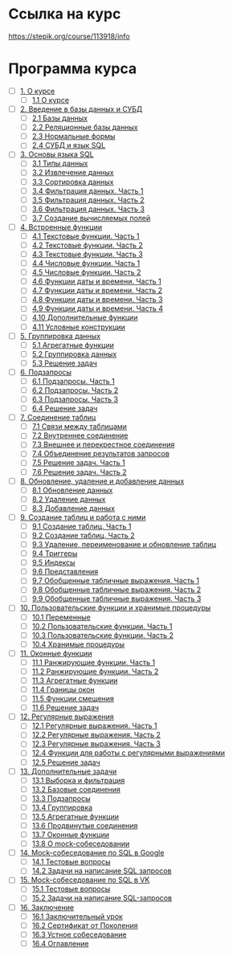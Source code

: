 # Ссылка на курс
https://stepik.org/course/113918/info


# Программа курса
- [ ] [1. О курсе](https://github.com/tskdvraz0r/education/tree/main/stepik/beegeek/sql_generation/01_course_for_beginners/module/module_01)
    - [ ] [1.1 О курсе](https://github.com/tskdvraz0r/education/tree/main/stepik/beegeek/sql_generation/01_course_for_beginners/module/module_01/lesson_01)

- [ ] [2. Введение в базы данных и СУБД](https://github.com/tskdvraz0r/education/tree/main/stepik/beegeek/sql_generation/01_course_for_beginners/module/module_02)
    - [ ] [2.1 Базы данных](https://github.com/tskdvraz0r/education/tree/main/stepik/beegeek/sql_generation/01_course_for_beginners/module/module_02/lesson_01)
    - [ ] [2.2 Реляционные базы данных](https://github.com/tskdvraz0r/education/tree/main/stepik/beegeek/sql_generation/01_course_for_beginners/module/module_02/lesson_02)
    - [ ] [2.3 Нормальные формы](https://github.com/tskdvraz0r/education/tree/main/stepik/beegeek/sql_generation/01_course_for_beginners/module/module_02/lesson_03)
    - [ ] [2.4 СУБД и язык SQL](https://github.com/tskdvraz0r/education/tree/main/stepik/beegeek/sql_generation/01_course_for_beginners/module/module_02/lesson_04)

- [ ] [3. Основы языка SQL](https://github.com/tskdvraz0r/education/tree/main/stepik/beegeek/sql_generation/01_course_for_beginners/module/module_03)
    - [ ] [3.1 Типы данных](https://github.com/tskdvraz0r/education/tree/main/stepik/beegeek/sql_generation/01_course_for_beginners/module/module_03/lesson_01)
    - [ ] [3.2 Извлечение данных](https://github.com/tskdvraz0r/education/tree/main/stepik/beegeek/sql_generation/01_course_for_beginners/module/module_03/lesson_02)
    - [ ] [3.3 Сортировка данных](https://github.com/tskdvraz0r/education/tree/main/stepik/beegeek/sql_generation/01_course_for_beginners/module/module_03/lesson_03)
    - [ ] [3.4 Фильтрация данных. Часть 1](https://github.com/tskdvraz0r/education/tree/main/stepik/beegeek/sql_generation/01_course_for_beginners/module/module_03/lesson_04)
    - [ ] [3.5 Фильтрация данных. Часть 2](https://github.com/tskdvraz0r/education/tree/main/stepik/beegeek/sql_generation/01_course_for_beginners/module/module_03/lesson_05)
    - [ ] [3.6 Фильтрация данных. Часть 3](https://github.com/tskdvraz0r/education/tree/main/stepik/beegeek/sql_generation/01_course_for_beginners/module/module_03/lesson_06)
    - [ ] [3.7 Создание вычисляемых полей](https://github.com/tskdvraz0r/education/tree/main/stepik/beegeek/sql_generation/01_course_for_beginners/module/module_03/lesson_07)

- [ ] [4. Встроенные функции](https://github.com/tskdvraz0r/education/tree/main/stepik/beegeek/sql_generation/01_course_for_beginners/module/module_04)
    - [ ] [4.1 Текстовые функции. Часть 1](https://github.com/tskdvraz0r/education/tree/main/stepik/beegeek/sql_generation/01_course_for_beginners/module/module_04/lesson_01)
    - [ ] [4.2 Текстовые функции. Часть 2](https://github.com/tskdvraz0r/education/tree/main/stepik/beegeek/sql_generation/01_course_for_beginners/module/module_04/lesson_02)
    - [ ] [4.3 Текстовые функции. Часть 3](https://github.com/tskdvraz0r/education/tree/main/stepik/beegeek/sql_generation/01_course_for_beginners/module/module_04/lesson_03)
    - [ ] [4.4 Числовые функции. Часть 1](https://github.com/tskdvraz0r/education/tree/main/stepik/beegeek/sql_generation/01_course_for_beginners/module/module_04/lesson_04)
    - [ ] [4.5 Числовые функции. Часть 2](https://github.com/tskdvraz0r/education/tree/main/stepik/beegeek/sql_generation/01_course_for_beginners/module/module_04/lesson_05)
    - [ ] [4.6 Функции даты и времени. Часть 1](https://github.com/tskdvraz0r/education/tree/main/stepik/beegeek/sql_generation/01_course_for_beginners/module/module_04/lesson_06)
    - [ ] [4.7 Функции даты и времени. Часть 2](https://github.com/tskdvraz0r/education/tree/main/stepik/beegeek/sql_generation/01_course_for_beginners/module/module_04/lesson_07)
    - [ ] [4.8 Функции даты и времени. Часть 3](https://github.com/tskdvraz0r/education/tree/main/stepik/beegeek/sql_generation/01_course_for_beginners/module/module_04/lesson_08)
    - [ ] [4.9 Функции даты и времени. Часть 4](https://github.com/tskdvraz0r/education/tree/main/stepik/beegeek/sql_generation/01_course_for_beginners/module/module_04/lesson_09)
    - [ ] [4.10 Дополнительные функции](https://github.com/tskdvraz0r/education/tree/main/stepik/beegeek/sql_generation/01_course_for_beginners/module/module_04/lesson_10)
    - [ ] [4.11 Условные конструкции](https://github.com/tskdvraz0r/education/tree/main/stepik/beegeek/sql_generation/01_course_for_beginners/module/module_04/lesson_11)

- [ ] [5. Группировка данных](https://github.com/tskdvraz0r/education/tree/main/stepik/beegeek/sql_generation/01_course_for_beginners/module/module_05)
    - [ ] [5.1 Агрегатные функции](https://github.com/tskdvraz0r/education/tree/main/stepik/beegeek/sql_generation/01_course_for_beginners/module/module_05/lesson_01)
    - [ ] [5.2 Группировка данных](https://github.com/tskdvraz0r/education/tree/main/stepik/beegeek/sql_generation/01_course_for_beginners/module/module_05/lesson_02)
    - [ ] [5.3 Решение задач](https://github.com/tskdvraz0r/education/tree/main/stepik/beegeek/sql_generation/01_course_for_beginners/module/module_05/lesson_03)

- [ ] [6. Подзапросы](https://github.com/tskdvraz0r/education/tree/main/stepik/beegeek/sql_generation/01_course_for_beginners/module/module_06)
    - [ ] [6.1 Подзапросы. Часть 1](https://github.com/tskdvraz0r/education/tree/main/stepik/beegeek/sql_generation/01_course_for_beginners/module/module_06/lesson_01)
    - [ ] [6.2 Подзапросы. Часть 2](https://github.com/tskdvraz0r/education/tree/main/stepik/beegeek/sql_generation/01_course_for_beginners/module/module_06/lesson_02)
    - [ ] [6.3 Подзапросы. Часть 3](https://github.com/tskdvraz0r/education/tree/main/stepik/beegeek/sql_generation/01_course_for_beginners/module/module_06/lesson_03)
    - [ ] [6.4 Решение задач](https://github.com/tskdvraz0r/education/tree/main/stepik/beegeek/sql_generation/01_course_for_beginners/module/module_06/lesson_04)

- [ ] [7. Соединение таблиц](https://github.com/tskdvraz0r/education/tree/main/stepik/beegeek/sql_generation/01_course_for_beginners/module/module_07)
    - [ ] [7.1 Связи между таблицами](https://github.com/tskdvraz0r/education/tree/main/stepik/beegeek/sql_generation/01_course_for_beginners/module/module_07/lesson_01)
    - [ ] [7.2 Внутреннее соединение](https://github.com/tskdvraz0r/education/tree/main/stepik/beegeek/sql_generation/01_course_for_beginners/module/module_07/lesson_02)
    - [ ] [7.3 Внешнее и перекрестное соединения](https://github.com/tskdvraz0r/education/tree/main/stepik/beegeek/sql_generation/01_course_for_beginners/module/module_07/lesson_03)
    - [ ] [7.4 Объединение результатов запросов](https://github.com/tskdvraz0r/education/tree/main/stepik/beegeek/sql_generation/01_course_for_beginners/module/module_07/lesson_04)
    - [ ] [7.5 Решение задач. Часть 1](https://github.com/tskdvraz0r/education/tree/main/stepik/beegeek/sql_generation/01_course_for_beginners/module/module_07/lesson_05)
    - [ ] [7.6 Решение задач. Часть 2](https://github.com/tskdvraz0r/education/tree/main/stepik/beegeek/sql_generation/01_course_for_beginners/module/module_07/lesson_06)

- [ ] [8. Обновление, удаление и добавление данных](https://github.com/tskdvraz0r/education/tree/main/stepik/beegeek/sql_generation/01_course_for_beginners/module/module_08)
    - [ ] [8.1 Обновление данных](https://github.com/tskdvraz0r/education/tree/main/stepik/beegeek/sql_generation/01_course_for_beginners/module/module_08/lesson_01)
    - [ ] [8.2 Удаление данных](https://github.com/tskdvraz0r/education/tree/main/stepik/beegeek/sql_generation/01_course_for_beginners/module/module_08/lesson_02)
    - [ ] [8.3 Добавление данных](https://github.com/tskdvraz0r/education/tree/main/stepik/beegeek/sql_generation/01_course_for_beginners/module/module_08/lesson_03)

- [ ] [9. Создание таблиц и работа с ними](https://github.com/tskdvraz0r/education/tree/main/stepik/beegeek/sql_generation/01_course_for_beginners/module/module_09)
    - [ ] [9.1 Создание таблиц. Часть 1](https://github.com/tskdvraz0r/education/tree/main/stepik/beegeek/sql_generation/01_course_for_beginners/module/module_09/lesson_01)
    - [ ] [9.2 Создание таблиц. Часть 2](https://github.com/tskdvraz0r/education/tree/main/stepik/beegeek/sql_generation/01_course_for_beginners/module/module_09/lesson_02)
    - [ ] [9.3 Удаление, переименование и обновление таблиц](https://github.com/tskdvraz0r/education/tree/main/stepik/beegeek/sql_generation/01_course_for_beginners/module/module_09/lesson_03)
    - [ ] [9.4 Триггеры](https://github.com/tskdvraz0r/education/tree/main/stepik/beegeek/sql_generation/01_course_for_beginners/module/module_09/lesson_04)
    - [ ] [9.5 Индексы](https://github.com/tskdvraz0r/education/tree/main/stepik/beegeek/sql_generation/01_course_for_beginners/module/module_09/lesson_05)
    - [ ] [9.6 Представления](https://github.com/tskdvraz0r/education/tree/main/stepik/beegeek/sql_generation/01_course_for_beginners/module/module_09/lesson_06)
    - [ ] [9.7 Обобщенные табличные выражения. Часть 1](https://github.com/tskdvraz0r/education/tree/main/stepik/beegeek/sql_generation/01_course_for_beginners/module/module_09/lesson_07)
    - [ ] [9.8 Обобщенные табличные выражения. Часть 2](https://github.com/tskdvraz0r/education/tree/main/stepik/beegeek/sql_generation/01_course_for_beginners/module/module_09/lesson_08)
    - [ ] [9.9 Обобщенные табличные выражения. Часть 3](https://github.com/tskdvraz0r/education/tree/main/stepik/beegeek/sql_generation/01_course_for_beginners/module/module_09/lesson_09)

- [ ] [10. Пользовательские функции и хранимые процедуры](https://github.com/tskdvraz0r/education/tree/main/stepik/beegeek/sql_generation/01_course_for_beginners/module/module_10)
    - [ ] [10.1 Переменные](https://github.com/tskdvraz0r/education/tree/main/stepik/beegeek/sql_generation/01_course_for_beginners/module/module_10/lesson_01)
    - [ ] [10.2 Пользовательские функции. Часть 1](https://github.com/tskdvraz0r/education/tree/main/stepik/beegeek/sql_generation/01_course_for_beginners/module/module_10/lesson_02)
    - [ ] [10.3 Пользовательские функции. Часть 2](https://github.com/tskdvraz0r/education/tree/main/stepik/beegeek/sql_generation/01_course_for_beginners/module/module_10/lesson_03)
    - [ ] [10.4 Хранимые процедуры](https://github.com/tskdvraz0r/education/tree/main/stepik/beegeek/sql_generation/01_course_for_beginners/module/module_10/lesson_04)

- [ ] [11. Оконные функции](https://github.com/tskdvraz0r/education/tree/main/stepik/beegeek/sql_generation/01_course_for_beginners/module/module_11)
    - [ ] [11.1 Ранжирующие функции. Часть 1](https://github.com/tskdvraz0r/education/tree/main/stepik/beegeek/sql_generation/01_course_for_beginners/module/module_11/lesson_01)
    - [ ] [11.2 Ранжирующие функции. Часть 2](https://github.com/tskdvraz0r/education/tree/main/stepik/beegeek/sql_generation/01_course_for_beginners/module/module_11/lesson_02)
    - [ ] [11.3 Агрегатные функции](https://github.com/tskdvraz0r/education/tree/main/stepik/beegeek/sql_generation/01_course_for_beginners/module/module_11/lesson_03)
    - [ ] [11.4 Границы окон](https://github.com/tskdvraz0r/education/tree/main/stepik/beegeek/sql_generation/01_course_for_beginners/module/module_11/lesson_04)
    - [ ] [11.5 Функции смещения](https://github.com/tskdvraz0r/education/tree/main/stepik/beegeek/sql_generation/01_course_for_beginners/module/module_11/lesson_05)
    - [ ] [11.6 Решение задач](https://github.com/tskdvraz0r/education/tree/main/stepik/beegeek/sql_generation/01_course_for_beginners/module/module_11/lesson_06)

- [ ] [12. Регулярные выражения](https://github.com/tskdvraz0r/education/tree/main/stepik/beegeek/sql_generation/01_course_for_beginners/module/module_12)
    - [ ] [12.1 Регулярные выражения. Часть 1](https://github.com/tskdvraz0r/education/tree/main/stepik/beegeek/sql_generation/01_course_for_beginners/module/module_12/lesson_01)
    - [ ] [12.2 Регулярные выражения. Часть 2](https://github.com/tskdvraz0r/education/tree/main/stepik/beegeek/sql_generation/01_course_for_beginners/module/module_12/lesson_02)
    - [ ] [12.3 Регулярные выражения. Часть 3](https://github.com/tskdvraz0r/education/tree/main/stepik/beegeek/sql_generation/01_course_for_beginners/module/module_12/lesson_03)
    - [ ] [12.4 Функции для работы с регулярными выражениями](https://github.com/tskdvraz0r/education/tree/main/stepik/beegeek/sql_generation/01_course_for_beginners/module/module_12/lesson_04)
    - [ ] [12.5 Решение задач](https://github.com/tskdvraz0r/education/tree/main/stepik/beegeek/sql_generation/01_course_for_beginners/module/module_12/lesson_05)

- [ ] [13. Дополнительные задачи](https://github.com/tskdvraz0r/education/tree/main/stepik/beegeek/sql_generation/01_course_for_beginners/module/module_13)
    - [ ] [13.1 Выборка и фильтрация](https://github.com/tskdvraz0r/education/tree/main/stepik/beegeek/sql_generation/01_course_for_beginners/module/module_13/lesson_01)
    - [ ] [13.2 Базовые соединения](https://github.com/tskdvraz0r/education/tree/main/stepik/beegeek/sql_generation/01_course_for_beginners/module/module_13/lesson_02)
    - [ ] [13.3 Подзапросы](https://github.com/tskdvraz0r/education/tree/main/stepik/beegeek/sql_generation/01_course_for_beginners/module/module_13/lesson_03)
    - [ ] [13.4 Группировка](https://github.com/tskdvraz0r/education/tree/main/stepik/beegeek/sql_generation/01_course_for_beginners/module/module_13/lesson_04)
    - [ ] [13.5 Агрегатные функции](https://github.com/tskdvraz0r/education/tree/main/stepik/beegeek/sql_generation/01_course_for_beginners/module/module_13/lesson_05)
    - [ ] [13.6 Продвинутые соединения](https://github.com/tskdvraz0r/education/tree/main/stepik/beegeek/sql_generation/01_course_for_beginners/module/module_13/lesson_06)
    - [ ] [13.7 Оконные функции](https://github.com/tskdvraz0r/education/tree/main/stepik/beegeek/sql_generation/01_course_for_beginners/module/module_13/lesson_07)
    - [ ] [13.8 О mock-собеседовании](https://github.com/tskdvraz0r/education/tree/main/stepik/beegeek/sql_generation/01_course_for_beginners/module/module_13/lesson_08)

- [ ] [14. Mock-собеседование по SQL в Google](https://github.com/tskdvraz0r/education/tree/main/stepik/beegeek/sql_generation/01_course_for_beginners/module/module_14)
    - [ ] [14.1 Тестовые вопросы](https://github.com/tskdvraz0r/education/tree/main/stepik/beegeek/sql_generation/01_course_for_beginners/module/module_14/lesson_01)
    - [ ] [14.2 Задачи на написание SQL запросов](https://github.com/tskdvraz0r/education/tree/main/stepik/beegeek/sql_generation/01_course_for_beginners/module/module_14/lesson_02)

- [ ] [15. Mock-собеседование по SQL в VK](https://github.com/tskdvraz0r/education/tree/main/stepik/beegeek/sql_generation/01_course_for_beginners/module/module_15)
    - [ ] [15.1 Тестовые вопросы](https://github.com/tskdvraz0r/education/tree/main/stepik/beegeek/sql_generation/01_course_for_beginners/module/module_15/lesson_01)
    - [ ] [15.2 Задачи на написание SQL-запросов](https://github.com/tskdvraz0r/education/tree/main/stepik/beegeek/sql_generation/01_course_for_beginners/module/module_15/lesson_02)

- [ ] [16. Заключение](https://github.com/tskdvraz0r/education/tree/main/stepik/beegeek/sql_generation/01_course_for_beginners/module/module_16)
    - [ ] [16.1 Заключительный урок](https://github.com/tskdvraz0r/education/tree/main/stepik/beegeek/sql_generation/01_course_for_beginners/module/module_16/lesson_01)
    - [ ] [16.2 Сертификат от Поколения](https://github.com/tskdvraz0r/education/tree/main/stepik/beegeek/sql_generation/01_course_for_beginners/module/module_16/lesson_02)
    - [ ] [16.3 Устное собеседование](https://github.com/tskdvraz0r/education/tree/main/stepik/beegeek/sql_generation/01_course_for_beginners/module/module_16/lesson_03)
    - [ ] [16.4 Оглавление](https://github.com/tskdvraz0r/education/tree/main/stepik/beegeek/sql_generation/01_course_for_beginners/module/module_16/lesson_04)